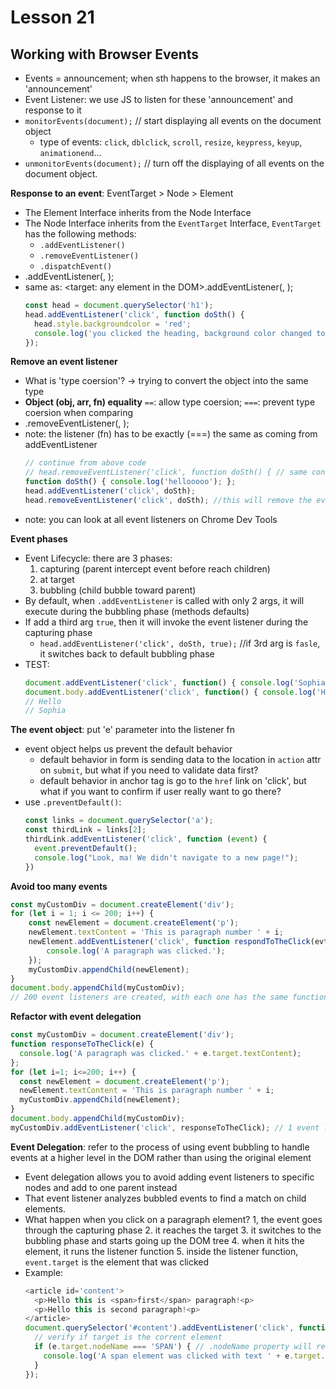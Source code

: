 # Lesson 21
## Working with Browser Events

* Events = announcement; when sth happens to the browser, it makes an 'announcement'
* Event Listener: we use JS to listen for these 'announcement' and response to it
* `monitorEvents(document);` // start displaying all events on the document object
  * type of events: `click`, `dblclick`, `scroll`, `resize`, `keypress`, `keyup`, `animationend`...
* `unmonitorEvents(document);` // turn off the displaying of all events on the document object.

**Response to an event**: EventTarget > Node > Element
* The Element Interface inherits from the Node Interface
* The Node Interface inherits from the `EventTarget` Interface, `EventTarget` has the following methods:
  * `.addEventListener()`
  * `.removeEventListener()`
  * `.dispatchEvent()`
* <event-target>.addEventListener(<event-to-listen-for>, <function-to-run-when-an-event-happens>);
* same as: <target: any element in the DOM>.addEventListener(<type>, <listener>); 
  ```js
  const head = document.querySelector('h1');
  head.addEventListener('click', function doSth() {
    head.style.backgroundcolor = 'red';
    console.log('you clicked the heading, background color changed to red');
  });
  ```

**Remove an event listener**
* What is 'type coersion'? -> trying to convert the object into the same type
* **Object (obj, arr, fn) equality** `==`: allow type coersion; `===`: prevent type coersion when comparing
* <event-target>.removeEventListener(<event-to-listen-for>, <function-to-remove>);
* note: the listener (fn) has to be exactly (===) the same as coming from addEventListener
  ```js
  // continue from above code
  // head.removeEventListener('click', function doSth() { // same content }); //this line will NOT work
  function doSth() { console.log('hellooooo'); };
  head.addEventListener('click', doSth);
  head.removeEventListener('click', doSth); //this will remove the event listener
  ```
* note: you can look at all event listeners on Chrome Dev Tools

**Event phases**
* Event Lifecycle: there are 3 phases:
  1. capturing (parent intercept event before reach children)
  2. at target
  3. bubbling (child bubble toward parent)
* By default, when `.addEventListener` is called with only 2 args, it will execute during the bubbling phase (methods defaults)
* If add a third arg `true`, then it will invoke the event listener during the capturing phase
  * `head.addEventListener('click', doSth, true);` //if 3rd arg is `fasle`, it switches back to default bubbling phase
* TEST:
  ```js
  document.addEventListener('click', function() { console.log('Sophia'); }); //execute 2nd
  document.body.addEventListener('click', function() { console.log('Hello'); }); //execute 1st
  // Hello
  // Sophia
  ```
**The event object**: put 'e' parameter into the listener fn
* event object helps us prevent the default behavior
  * default behavior in form is sending data to the location in `action` attr on `submit`, but what if you need to validate data first?
  * default behavior in anchor tag is go to the `href` link on 'click', but what if you want to confirm if user really want to go there?
* use `.preventDefault()`:
  ```js
  const links = document.querySelector('a');
  const thirdLink = links[2];
  thirdLink.addEventListener('click', function (event) {
    event.preventDefault();
    console.log("Look, ma! We didn't navigate to a new page!");
  })
  ```

**Avoid too many events**
```js
const myCustomDiv = document.createElement('div');
for (let i = 1; i <= 200; i++) {
    const newElement = document.createElement('p');
    newElement.textContent = 'This is paragraph number ' + i;
    newElement.addEventListener('click', function respondToTheClick(evt) {
        console.log('A paragraph was clicked.');
    });
    myCustomDiv.appendChild(newElement);
}
document.body.appendChild(myCustomDiv);
// 200 event listeners are created, with each one has the same function
```
  **Refactor with event delegation**
  ```js
  const myCustomDiv = document.createElement('div');
  function responseToTheClick(e) {
    console.log('A paragraph was clicked.' + e.target.textContent);
  };
  for (let i=1; i<=200; i++) {
    const newElement = document.createElement('p');
    newElement.textContent = 'This is paragraph number ' + i;
    myCustomDiv.appendChild(newElement);
  }
  document.body.appendChild(myCustomDiv);
  myCustomDiv.addEventListener('click', responseToTheClick); // 1 event listener on the div element
  ```

**Event Delegation**: refer to the process of using event bubbling to handle events at a higher level in the DOM rather than using the original element
* Event delegation allows you to avoid adding event listeners to specific nodes and add to one parent instead
* That event listener analyzes bubbled events to find a match on child elements.
* What happen when you click on a paragraph element?
  1, the event goes through the capturing phase
  2. it reaches the target
  3. it switches to the bubbling phase and starts going up the DOM tree
  4. when it hits the <div> element, it runs the listener function
  5. inside the listener function, `event.target` is the element that was clicked
* Example:
  ```js
  <article id='content'>
    <p>Hello this is <span>first</span> paragraph!<p>
    <p>Hello this is second paragraph!<p>
  </article>
  document.querySelector('#content').addEventListener('click', function(e) {
    // verify if target is the corrent element
    if (e.target.nodeName === 'SPAN') { // .nodeName property will return a CAPITAL string
      console.log('A span element was clicked with text ' + e.target.textContent);
    }
  });
  ```
